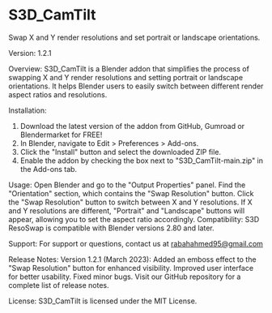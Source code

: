# S3D_CamTilt
Swap X and Y render resolutions and set portrait or landscape orientations.

Version:
1.2.1

Overview:
S3D_CamTilt is a Blender addon that simplifies the process of swapping X and Y render resolutions and setting portrait or landscape orientations. It helps Blender users to easily switch between different render aspect ratios and resolutions.

Installation:
1. Download the latest version of the addon from GitHub, Gumroad or Blendermarket for FREE!
2. In Blender, navigate to Edit > Preferences > Add-ons.
3. Click the "Install" button and select the downloaded ZIP file.
4. Enable the addon by checking the box next to "S3D_CamTilt-main.zip" in the Add-ons tab.

Usage:
Open Blender and go to the "Output Properties" panel.
Find the "Orientation" section, which contains the "Swap Resolution" button.
Click the "Swap Resolution" button to switch between X and Y resolutions.
If X and Y resolutions are different, "Portrait" and "Landscape" buttons will appear, allowing you to set the aspect ratio accordingly.
Compatibility:
S3D ResoSwap is compatible with Blender versions 2.80 and later.

Support:
For support or questions, contact us at rabahahmed95@gmail.com

Release Notes:
Version 1.2.1 (March 2023):
Added an emboss effect to the "Swap Resolution" button for enhanced visibility.
Improved user interface for better usability.
Fixed minor bugs.
Visit our GitHub repository for a complete list of release notes.

License:
S3D_CamTilt is licensed under the MIT License.
